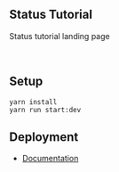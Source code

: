 ## Status Tutorial
Status tutorial landing page

<br/>

## Setup
```
yarn install
yarn run start:dev
```

## Deployment
- [Documentation](https://pankod.github.io/next-boilerplate/docs/deployment)